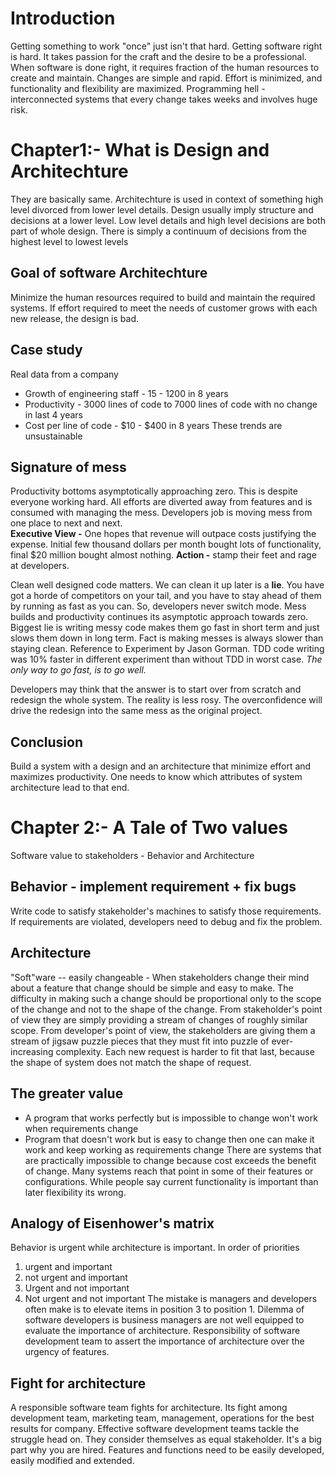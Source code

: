 # Introduction
Getting something to work "once" just isn't that hard. Getting software right is hard. It takes passion for the craft and the desire to be a professional. When software is done right, it requires fraction of the human resources to create and maintain. Changes are simple and rapid. Effort is minimized, and functionality and flexibility are maximized.
Programming hell - interconnected systems that every change takes weeks and involves huge risk.

# Chapter1:- What is Design and Architechture
They are basically same. Architechture is used in context of something high level divorced from lower level details. Design usually imply structure and decisions at a lower level.  Low level details and high level decisions are both part of whole design. There is simply a continuum of decisions from the highest level to lowest levels

## Goal of software Architechture
Minimize the human resources required to build and maintain the required systems. If effort required to meet the needs of customer grows with each new release, the design is bad.

## Case study
Real data from a company
* Growth of engineering staff - 15 - 1200 in 8 years
* Productivity - 3000 lines of code to 7000 lines of code with no change in last 4 years
* Cost per line of code - $10 - $400  in 8 years
These trends are unsustainable

## Signature of mess
Productivity bottoms asymptotically approaching zero. This is despite everyone working hard. All efforts are diverted away from features and is consumed with managing the mess. Developers job is moving mess from one place to next and next.  
**Executive View -** One hopes that revenue will outpace costs justifying the expense. Initial few thousand dollars per month bought lots of functionality, final $20 million bought almost nothing. **Action -** stamp their feet and rage at developers.

Clean well designed code matters. We can clean it up later is a **lie**. You have got a horde of competitors on your tail, and you have to stay ahead of them by running as fast as you can. So, developers never switch mode. Mess builds and productivity continues its asymptotic approach towards zero. Biggest lie is writing messy code makes them go fast in short term and just slows them down in long term. Fact is making messes is always slower than staying clean. Reference to Experiment by Jason Gorman. TDD code writing was 10% faster in different experiment than without TDD in worst case.
_The only way to go fast, is to go well._

Developers may think that the answer is to start over from scratch and redesign the whole system. The reality is less rosy. The overconfidence will drive the redesign into the same mess as the original project.

## Conclusion
Build a system with a design and an architecture that minimize effort and maximizes productivity. One needs to know which attributes of system architecture lead to that end.

# Chapter 2:- A Tale of Two values
Software value to stakeholders - Behavior and Architecture
## Behavior - implement requirement + fix bugs
Write code to satisfy stakeholder's machines to satisfy those requirements. If requirements are violated, developers need to debug and fix the problem.
## Architecture
"Soft"ware -- easily changeable - When stakeholders change their mind about a feature that change should be simple and easy to make. The difficulty in making such a change should be proportional only to the scope of the change and not to the shape of the change.
From stakeholder's point of view they are simply providing a stream of changes of roughly similar scope. From developer's point of view, the stakeholders are giving them a stream of jigsaw puzzle pieces that they must fit into puzzle of ever-increasing complexity. Each new request is harder to fit that last, because the shape of system does not match the shape of request.
## The greater value
* A program that works perfectly but is impossible to change won't work when requirements change
* Program that doesn't work but is easy to change then one can make it work and keep working as requirements change
There are systems that are practically impossible to change because cost exceeds the benefit of change. Many systems reach that point in some of their features or configurations. While people say current functionality is important than later flexibility its wrong.

## Analogy of Eisenhower's matrix
Behavior is urgent while architecture is important. In order of priorities
1. urgent and important
2. not urgent and important
3. Urgent and not important
4. Not urgent and not important
The mistake is managers and developers often make is to elevate items in position 3 to position 1. Dilemma of software developers is business managers are not well equipped to evaluate the importance of architecture. Responsibility of software development team to assert the importance of architecture over the urgency of features.

## Fight for architecture
A responsible software team fights for architecture. Its fight among development team, marketing team, management, operations for the best results for company.  Effective software development teams tackle the struggle head on. They consider themselves as equal stakeholder. It's a big part why you are hired. Features and functions need to be easily developed, easily modified and extended. 
